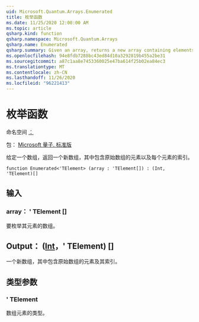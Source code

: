 ```yaml
---
uid: Microsoft.Quantum.Arrays.Enumerated
title: 枚举函数
ms.date: 11/25/2020 12:00:00 AM
ms.topic: article
qsharp.kind: function
qsharp.namespace: Microsoft.Quantum.Arrays
qsharp.name: Enumerated
qsharp.summary: Given an array, returns a new array containing elements of the original array along with the indices of each element.
ms.openlocfilehash: 94e8fdb7288bc43ed84d10a3292819b455a2be31
ms.sourcegitcommit: a87c1aa8e7453360025e47ba614f25b02ea84ec3
ms.translationtype: MT
ms.contentlocale: zh-CN
ms.lasthandoff: 11/26/2020
ms.locfileid: "96221413"
---
```

# <a name="enumerated-function"></a>枚举函数

命名空间 [：](xref:Microsoft.Quantum.Arrays)

包： [Microsoft 量子. 标准版](https://nuget.org/packages/Microsoft.Quantum.Standard)


给定一个数组，返回一个新数组，其中包含原始数组的元素以及每个元素的索引。

```qsharp
function Enumerated<'TElement> (array : 'TElement[]) : (Int, 'TElement)[]
```


## <a name="input"></a>输入

### <a name="array--telement"></a>array： ' TElement []

要枚举其元素的数组。



## <a name="output--inttelement"></a>Output： ([Int](xref:microsoft.quantum.lang-ref.int)，' TElement) []

一个新数组，其中包含原始数组的元素及其索引。

## <a name="type-parameters"></a>类型参数

### <a name="telement"></a>' TElement

数组元素的类型。